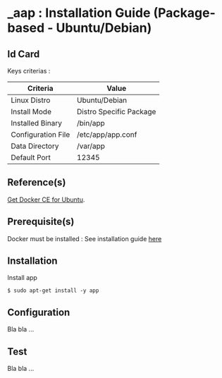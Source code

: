_aap : Installation Guide (Package-based - Ubuntu/Debian)
==
Id Card
-
Keys criterias :
<table>
    <thead>
        <tr>
            <th>Criteria</th>
            <th>Value</th>
        </tr>
    </thead>
    <tbody>
        <tr>
            <td>Linux Distro</td>
            <td>Ubuntu/Debian</td>
        </tr>
        <tr>
            <td>Install Mode</td>
            <td>Distro Specific Package</td>
        </tr>
        <tr>
            <td>Installed Binary</td>
            <td>/bin/app</td>
        </tr>
        <tr>
            <td>Configuration File</td>
            <td>/etc/app/app.conf</td>
        </tr>
        <tr>
            <td>Data Directory</td>
            <td>/var/app</td>
        </tr>
        <tr>
            <td>Default Port</td>
            <td>12345</td>
        </tr>
    </tbody>
</table>

Reference(s)
-
<a href="https://docs.docker.com/install/linux/docker-ce/ubuntu/">Get Docker CE for Ubuntu</a>.  

Prerequisite(s)
-
Docker must be installed : See installation guide <a href="https://github.com/babonet13/HelloWorld/edit/master/App/_app/readme.md">here</a>

Installation
-
Install app
<pre><code>$ sudo apt-get install -y app </code></pre>

Configuration
-
Bla bla ...

Test
-
Bla bla ...

